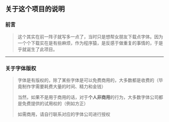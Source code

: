 ## 关于这个项目的说明

### 前言

> 这个其实在前一阵子就写多一点了，当时只是想帮女朋友下载点字体。因为一个个下载实在是有些麻烦，作为程序猿，是反感于做重复的事情的，于是乎就诞生了此项目。



---

### 关于字体版权

> 字体是有版权的，除了某些字体是可以免费商用的，大多数都是收费的（毕竟制作字需要耗费大量的时间、精力和金钱）
>
> 当然，如果不是用于商用的话，对于**个人非商用**的行为，大多数字体公司都是免费提供的试用权的（例如方正）
>
> 如需商用，请自行联系对应的字体公司进行授权